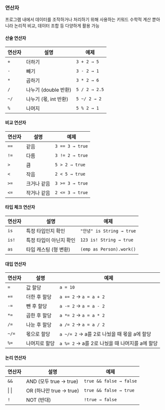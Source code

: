 ### 연산자
프로그램 내에서 데이터를 조작하거나 처리하기 위해 사용하는 키워드
수학적 계산 뿐아니라 논리적 비교, 데이터 조합 등 다양하게 활용 가능

#### 산술 연산자

| 연산자  | 설명              | 예제            |
| ---- | --------------- | ------------- |
| `+`  | 더하기             | `3 + 2 → 5`   |
| `-`  | 빼기              | `3 - 2 → 1`   |
| `*`  | 곱하기             | `3 * 2 → 6`   |
| `/`  | 나누기 (double 반환) | `5 / 2 → 2.5` |
| `~/` | 나누기 (몫, int 반환) | `5 ~/ 2 → 2`  |
| `%`  | 나머지             | `5 % 2 → 1`   |

#### 비교 연산자

|연산자|설명|예제|
|---|---|---|
|`==`|같음|`3 == 3 → true`|
|`!=`|다름|`3 != 2 → true`|
|`>`|큼|`5 > 2 → true`|
|`<`|작음|`2 < 5 → true`|
|`>=`|크거나 같음|`3 >= 3 → true`|
|`<=`|작거나 같음|`2 <= 3 → true`|

#### 타입 체크 연산자
| 연산자   | 설명            | 예제                       |
| ----- | ------------- | ------------------------ |
| `is`  | 특정 타입인지 확인    | `"안녕" is String → true`  |
| `is!` | 특정 타입이 아닌지 확인 | `123 is! String → true`  |
| `as`  | 타입 캐스팅 (형 변환) | `(emp as Person).work()` |

#### 대입 연산자
| 연산자   | 설명      | 예제                                |
| ----- | ------- | --------------------------------- |
| `=`   | 값 할당    | `a = 10`                          |
| `+=`  | 더한 후 할당 | `a += 2` → `a = a + 2`            |
| `-=`  | 뺀 후 할당  | `a -= 2` → `a = a - 2`            |
| `*=`  | 곱한 후 할당 | `a *= 2` → `a = a * 2`            |
| `/=`  | 나눈 후 할당 | `a /= 2` → `a = a / 2`            |
| `~/=` | 몫으로 할당  | `a ~/= 2` → a를 2로 나눴을 때 몫을 a에 할당  |
| `%=`  | 나머지로 할당 | `a %= 2` → a를 2로 나눴을 때 나머지를 a에 할당 |
#### 논리 연산자
| 연산자   | 설명                   | 예제                      |
| ----- | -------------------- | ----------------------- |
| `&&`  | AND (모두 true → true) | `true && false → false` |
| \| \| | OR (하나만 true → true) | `true && false → true`  |
| `!`   | NOT (반대)             | `!true → false`         |
